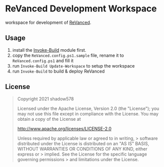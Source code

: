 # ReVanced Development Workspace

workspace for development of [ReVanced](https://revanced.app/).


## Usage

1. install the [Invoke-Build](https://github.com/nightroman/Invoke-Build) module first. 
2. copy the `ReVanced.config.ps1.sample` file, rename it to `ReVanced.config.ps1` and fill it
3. run `Invoke-Build Update-Workspace` to setup the workspace
4. run `Invoke-Build` to build & deploy ReVanced


## License
> Copyright 2021 shadow578
> 
> Licensed under the Apache License, Version 2.0 (the "License");
> you may not use this file except in compliance with the License.
> You may obtain a copy of the License at
> 
> http://www.apache.org/licenses/LICENSE-2.0
> 
> Unless required by applicable law or agreed to in writing, > software
> distributed under the License is distributed on an "AS IS" BASIS,
> WITHOUT WARRANTIES OR CONDITIONS OF ANY KIND, either express or > implied.
> See the License for the specific language governing permissions > and
> limitations under the License.
